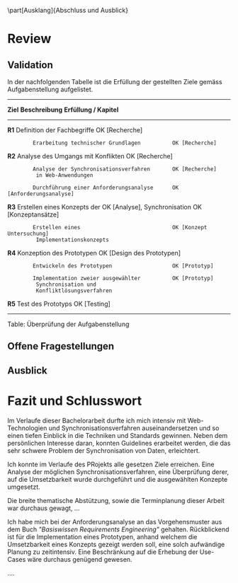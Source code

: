 
\part[Ausklang]{Abschluss und Ausblick}



# Review

<!-- Sinngemäss gilt das unter Punkt 2.4 Gesagte. Jedoch findet hier die (oft schwierige)
Auseinandersetzung mit der eigenen Arbeit statt. Typische Fragen sind:
- Wurde das Ziel der Arbeit gem. Einleitung und Aufgabenstellung erreicht?
- Welche Lücken, Ungenauigkeiten und offene Fragen weist die Arbeit noch auf?
(Was wäre noch zu tun, wenn man Arbeit selbst weiterführen würde?)
- Hätte man das Ergebnis nach dem aktuellen Wissensstand, d.h. nach Abschluss der Arbeit, noch auf eine andere Art und Weise, beispielsweise effizienter oder mit anderen Methoden, erreichen können?

-->


## Validation

In der nachfolgenden Tabelle ist die Erfüllung der gestellten Ziele gemäss Aufgabenstellung aufgelistet.


-------------------------------------------------------------------------------
__Ziel__    __Beschreibung__                            __Erfüllung / Kapitel__
----------- ------------------------------------------- -----------------------
__R1__      Definition der Fachbegriffe                 OK [Recherche]
            
            Erarbeitung technischer Grundlagen          OK [Recherche]

__R2__      Analyse des Umgangs mit Konflikten          OK [Recherche]
            
            Analyse der Synchronisationsverfahren       OK [Recherche]
             in Web-Anwendungen
            
            Durchführung einer Anforderungsanalyse      OK [Anforderungsanalyse]

__R3__      Erstellen eines Konzepts der                OK [Analyse],
             Synchronisation                            OK [Konzeptansätze]
            
            Erstellen eines                             OK [Konzept Untersuchung]
             Implementationskonzepts

__R4__      Konzeption des Prototypen                   OK [Design des Prototypen]
            
            Entwickeln des Prototypen                   OK [Prototyp]
            
            Implementation zweier ausgewählter          OK [Prototyp]
             Synchronisation und 
             Konfliktlösungsverfahren    

__R5__      Test des Prototyps                          OK [Testing]

-------------------------------------------------------------------------------
Table: Überprüfung der Aufgabenstellung


## Offene Fragestellungen



## Ausblick


# Fazit und Schlusswort
<!-- Die Synthese aus Gesamtergebnis und den bisherigen Schlussfolgerungen rundet einen technischen Bericht ab. Dazu gehören auch offen gebliebene oder sich neu ergebende Fragen. Alle Ergebnisse in der Schlussfolgerung stützen sich auf die Ergebnisse des Hauptteils. Die Schlussfolgerungen sollten auch ohne Lektüre des Hauptteils verständlich sein.

-->

Im Verlaufe dieser Bachelorarbeit durfte ich mich intensiv mit Web-Technologien und Synchronisationsverfahren auseinandersetzen und so einen tiefen Einblick in die Techniken und Standards gewinnen. Neben dem persönlichen Interesse daran, konnten Guidelines erarbeitet werden, die das sehr schwere Problem der Synchronisation von Daten, erleichtert.

Ich konnte im Verlaufe des PRojekts alle gesetzen Ziele erreichen. Eine Analyse der möglichen Synchronisationsverfahren, eine Überprüfung derer, auf die Umsetzbarkeit wurde durchgeführt und die ausgewählten Konzepte umgesetzt.

Die breite thematische Abstützung, sowie die Terminplanung dieser Arbeit war durchaus gewagt, ...


Ich habe mich bei der Anforderungsanalyse an das Vorgehensmuster aus dem Buch _"Basiswissen Requirements Engineering"_ gehalten. Rückblickend ist für die Implementation eines Prototypen, anhand welchem die Umsetzbarkeit eines Konzepts gezeigt werden soll, eine solch aufwändige Planung zu zeitintensiv. Eine Beschränkung auf die Erhebung der Use-Cases wäre durchaus genügend gewesen.

....





